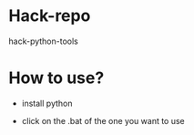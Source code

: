 # Hack-repo
hack-python-tools

# How to use?

- install python

- click on the .bat of the one you want to use
